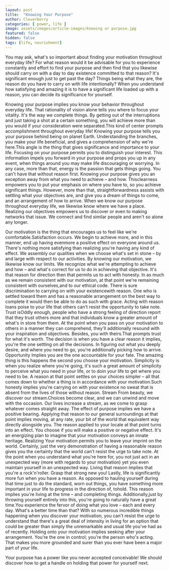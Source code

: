 ```yaml
---
layout: post
title:  "Knowing Your Purpose"
author: Cleverberry
categories: [ power, life ]
image: assets/images/article-images/knowing ur purpose.jpg
featured: false
hidden: false
tags: [life, nourishment]
---
```


<p>You may ask, what's so important about finding your motivation throughout everyday life? For what reason would it be advisable for you to experience constantly and effort to find your purpose and then find that you likewise should carry on with a day to day existence committed to that reason? It's significant enough just to get past the day? Things being what they are, the reason do you have to carry on with life intentionally? When you understand how satisfying and amazing it is to have a significant life loaded up with a reason, you can decide its significance for yourself.</p>
 
<p>Knowing your purpose implies you know your behavior throughout everyday life. That rationality of vision alone tells you where to focus your vitality. It's the way we complete things. By getting out of the interruptions and just taking a shot at a certain something, you will achieve more than you would if your consideration were separated.This kind of center prompts accomplishment throughout everyday life! Knowing your purpose tells you your purpose behind being on planet Earth. Understanding the branches, you make your life beneficial, and gives a comprehension of why we're here.This angle is the thing that gives significance and importance to your life. Focusing on your purpose permits you to distinguish your interest. This information impels you forward in your purpose and props you up in any event, when things around you may make life discouraging or worrying. In any case, more than that, energy is the passion that gets things going. You can't have that without reason first. Knowing your purpose gives you an exception away from what you need to achieve – and how. Thisclearness empowers you to put your emphasis on where you have to, so you achieve significant things. However, more than that, straightforwardness assists with settling what your objectives are, and give you a dream of things to come, and an arrangement of how to arrive. When we know our purpose throughout everyday life, we likewise know where we have a place. Realizing our objectives empowers us to discover or even to making networks that issue. We connect and find similar people and aren't so alone any longer.</p>
 
<p>Our motivation is the thing that encourages us to feel like we're comfortable.Satisfaction occurs. We begin to achieve more, and in this manner, end up having evenmore a positive effect on everyone around us. There's nothing more satisfying than realizing you're having any kind of effect. We assembly our qualities when we choose what's set in stone – by and large with respect to our activities. By knowing our motivation, we likewise know our limits. We recognize what we're attempting to achieve and how – and what's correct for us to do in achieving that objective. It's that reason for direction then that permits us to act with honesty. In as much as we remain consistent with our motivation, at that point we're remaining consistent with ourselves,and to our ethical code. There is sure discrimination to carrying on with your existencewith reason. One who is settled toward them and has a reasonable arrangement on the best way to complete it would then be able to do as such with grace. Acting with reason loans poise to your life that others can't resist the opportunity to take note. Trust isOddly enough, people who have a strong feeling of direction report that they trust others more and that individuals know a greater amount of what's in store from them. At the point when you pass on your motivation to others in a manner they can comprehend,
they'll additionally resound with your inspiration and objectives. Besides, you with theirs.That prompts trust for what it's worth. The decision is when you have a clear reason it implies, you're the one settling on all the decisions. In figuring out what you deeply desire, and where you need to go, you're additionally picking how to arrive. Opportunity Implies you are the one accountable for your fate. The amazing thing is this happens the second you choose your motivation. Simplicity is when you realize where you're going, it's such a great amount of simplicity to perceive what you need in your life, or to doin your life to get where you need to be. A reason at that point settles on your choices simpler – all that comes down to whether a thing is in accordance with your motivation.Such honesty implies you're carrying on with your existence no sweat that is absent from the lives of those without reason. Stream From beauty, we discover our stream.Choices become clear, and we can unwind and move with the occasion. Our lives increase a stream, as we come to grasp whatever comes straight away. The effect of purpose implies we have a positive bearing. Applying that reason to our general surroundings at that point implies moving, at any rate, your bit of the world that equivalent way directly alongside you. The reason applied to your locale at that point turns into an effect. You choose if you will make a positive or negative effect. It's an energizing plan to imagine that your motivation conveys an innate heritage. Realizing Your motivation permits you to leave your imprint on the world. Certainly, just the very demonstration of having a reasonable reason gives you the certainty that the world can't resist the urge to take note. At the point when you understand what you're here for, you not just act in an unexpected way (more with regards to your motivation) yet you even maintain yourself in an unexpected way. Living that reason implies that you're a rock'n'roller. Grasp that strong new you! Lastly, life is significantly more fun when you have a reason. As opposed to hauling yourself during that time just to do the standard, worn out things, you have something more important in your life to progress in the direction of, tohold. This reason implies you're living at the time – and completing things. Additionally,just by throwing yourself entirely into this, you're going to naturally have a great time.You experience the fervor of doing what you love – each and every day. What's a better time than that? With so numerous incredible things happening when you discover your motivation, you can't resist the urge to understand that there's a great deal of intensity in living for an option that could be greater than simply the unremarkable and usual life you've had as of recently. Holding onto your motivation implies seeking after your arrangement. You're the one in control; you're the person who's acting. That makes you more grounded and surer than you ever have been a major part of your life.</p>
<p>Your purpose has a power like you never accepted conceivable! We should discover how to get a handle on holding that power for yourself next.</p>